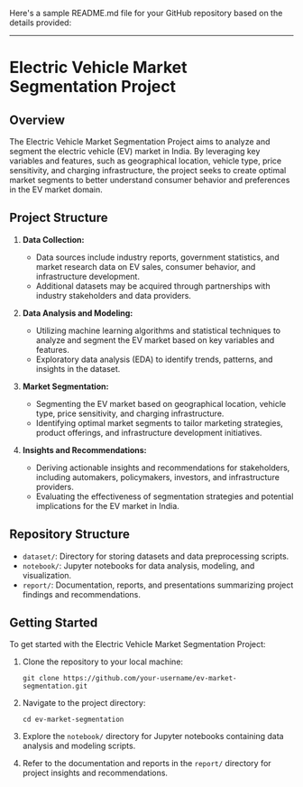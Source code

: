 Here's a sample README.md file for your GitHub repository based on the details provided:

---

# Electric Vehicle Market Segmentation Project

## Overview

The Electric Vehicle Market Segmentation Project aims to analyze and segment the electric vehicle (EV) market in India. By leveraging key variables and features, such as geographical location, vehicle type, price sensitivity, and charging infrastructure, the project seeks to create optimal market segments to better understand consumer behavior and preferences in the EV market domain.

## Project Structure

1. **Data Collection:** 
   - Data sources include industry reports, government statistics, and market research data on EV sales, consumer behavior, and infrastructure development.
   - Additional datasets may be acquired through partnerships with industry stakeholders and data providers.

2. **Data Analysis and Modeling:**
   - Utilizing machine learning algorithms and statistical techniques to analyze and segment the EV market based on key variables and features.
   - Exploratory data analysis (EDA) to identify trends, patterns, and insights in the dataset.

3. **Market Segmentation:**
   - Segmenting the EV market based on geographical location, vehicle type, price sensitivity, and charging infrastructure.
   - Identifying optimal market segments to tailor marketing strategies, product offerings, and infrastructure development initiatives.

4. **Insights and Recommendations:**
   - Deriving actionable insights and recommendations for stakeholders, including automakers, policymakers, investors, and infrastructure providers.
   - Evaluating the effectiveness of segmentation strategies and potential implications for the EV market in India.

## Repository Structure

- `dataset/`: Directory for storing datasets and data preprocessing scripts.
- `notebook/`: Jupyter notebooks for data analysis, modeling, and visualization.
- `report/`: Documentation, reports, and presentations summarizing project findings and recommendations.

## Getting Started

To get started with the Electric Vehicle Market Segmentation Project:

1. Clone the repository to your local machine:
   ```
   git clone https://github.com/your-username/ev-market-segmentation.git
   ```

2. Navigate to the project directory:
   ```
   cd ev-market-segmentation
   ```

3. Explore the `notebook/` directory for Jupyter notebooks containing data analysis and modeling scripts.

4. Refer to the documentation and reports in the `report/` directory for project insights and recommendations.

